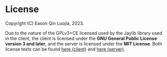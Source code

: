 # License

Copyright (C) Eason Qin Luojia, 2023.

Due to the nature of the GPLv3+CE licensed used by the Jaylib library used in the client, the client is licensed under the **GNU General Public License version 3 and later**, and the server is licensed under the **MIT License**. Both license texts can be found [here (client)](/client/LICENSE.md) and [here (server)](/server/LICENSE.md). 